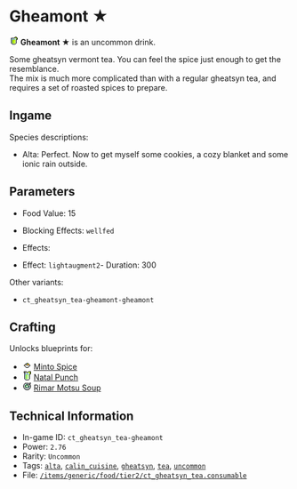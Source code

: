 # Gheamont ★

<img src="https://raw.githubusercontent.com/Ceterai/Enternia/main/items/generic/food/tier2/ct_gheatsyn_tea.png" alt="Gheamont ★ icon" loading="lazy" height=16px width="auto" /> **Gheamont ★** is an uncommon drink.

Some gheatsyn vermont tea. You can feel the spice just enough to get the resemblance.  
The mix is much more complicated than with a regular gheatsyn tea, and requires a set of roasted spices to prepare.

## Ingame

Species descriptions:

- Alta: Perfect. Now to get myself some cookies, a cozy blanket and some ionic rain outside.

## Parameters

- Food Value: 15
- Blocking Effects: `wellfed`
- Effects: 

- Effect: `lightaugment2`- Duration: 300

Other variants:

- `ct_gheatsyn_tea-gheamont-gheamont`

## Crafting

Unlocks blueprints for:

- <img src="https://raw.githubusercontent.com/Ceterai/Enternia/main/items/generic/food/other/ct_minto_spice.png" alt="Minto Spice icon" loading="lazy" height=16px width="auto" /> [Minto Spice](https://ceterai.github.io/MyEnternia/Wiki/MintoSpice)
- <img src="https://raw.githubusercontent.com/Ceterai/Enternia/main/items/generic/food/tier3/ct_natal_punch.png" alt="Natal Punch icon" loading="lazy" height=16px width="auto" /> [Natal Punch](https://ceterai.github.io/MyEnternia/Wiki/NatalPunch)
- <img src="https://raw.githubusercontent.com/Ceterai/Enternia/main/items/generic/food/tier3/ct_rimar_motsu.png" alt="Rimar Motsu Soup icon" loading="lazy" height=16px width="auto" /> [Rimar Motsu Soup](https://ceterai.github.io/MyEnternia/Wiki/RimarMotsuSoup)

## Technical Information

- In-game ID: `ct_gheatsyn_tea-gheamont`
- Power: `2.76`
- Rarity: `Uncommon`
- Tags: [`alta`](https://ceterai.github.io/MyEnternia/Wiki/Tags/Alta), [`calin_cuisine`](https://ceterai.github.io/MyEnternia/Wiki/Tags/CalinCuisine), [`gheatsyn`](https://ceterai.github.io/MyEnternia/Wiki/Tags/Gheatsyn), [`tea`](https://ceterai.github.io/MyEnternia/Wiki/Tags/Tea), [`uncommon`](https://ceterai.github.io/MyEnternia/Wiki/Tags/Uncommon)
- File: [`/items/generic/food/tier2/ct_gheatsyn_tea.consumable`](https://github.com/Ceterai/Enternia/blob/main/items/generic/food/tier2/ct_gheatsyn_tea.consumable)
